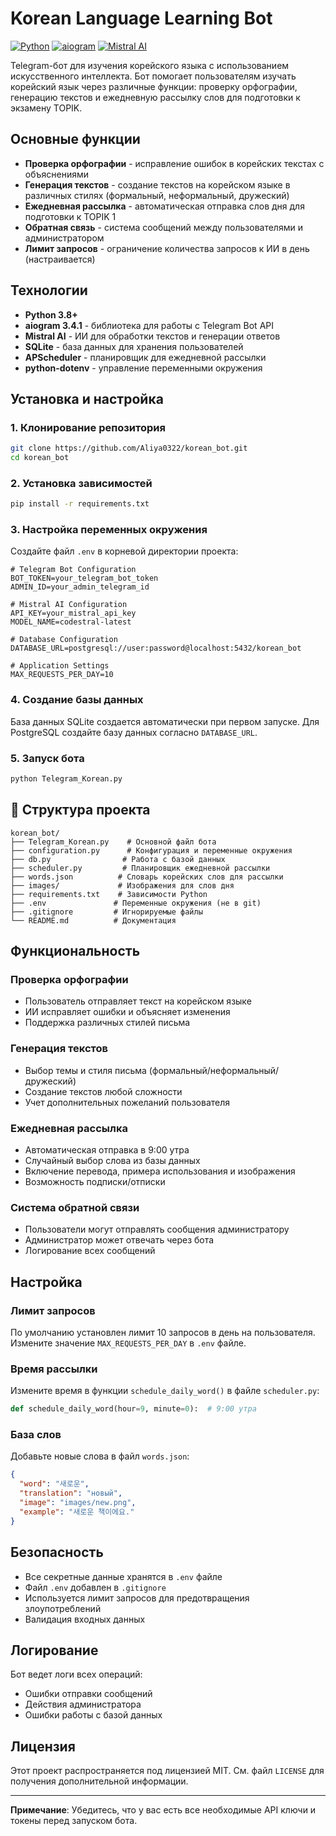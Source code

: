 # Korean Language Learning Bot

[![Python](https://img.shields.io/badge/Python-3.8+-blue.svg)](https://python.org)
[![aiogram](https://img.shields.io/badge/aiogram-3.x-blue.svg)](https://docs.aiogram.dev/)
[![Mistral AI](https://img.shields.io/badge/Mistral_AI-Codestral-orange.svg)](https://mistral.ai)

Telegram-бот для изучения корейского языка с использованием искусственного интеллекта. Бот помогает пользователям изучать корейский язык через различные функции: проверку орфографии, генерацию текстов и ежедневную рассылку слов для подготовки к экзамену TOPIK.

## Основные функции

- **Проверка орфографии** - исправление ошибок в корейских текстах с объяснениями
- **Генерация текстов** - создание текстов на корейском языке в различных стилях (формальный, неформальный, дружеский)
- **Ежедневная рассылка** - автоматическая отправка слов дня для подготовки к TOPIK 1
- **Обратная связь** - система сообщений между пользователями и администратором
- **Лимит запросов** - ограничение количества запросов к ИИ в день (настраивается)

## Технологии

- **Python 3.8+**
- **aiogram 3.4.1** - библиотека для работы с Telegram Bot API
- **Mistral AI** - ИИ для обработки текстов и генерации ответов
- **SQLite** - база данных для хранения пользователей
- **APScheduler** - планировщик для ежедневной рассылки
- **python-dotenv** - управление переменными окружения

## Установка и настройка

### 1. Клонирование репозитория
```bash
git clone https://github.com/Aliya0322/korean_bot.git
cd korean_bot
```

### 2. Установка зависимостей
```bash
pip install -r requirements.txt
```

### 3. Настройка переменных окружения
Создайте файл `.env` в корневой директории проекта:

```env
# Telegram Bot Configuration
BOT_TOKEN=your_telegram_bot_token
ADMIN_ID=your_admin_telegram_id

# Mistral AI Configuration
API_KEY=your_mistral_api_key
MODEL_NAME=codestral-latest

# Database Configuration
DATABASE_URL=postgresql://user:password@localhost:5432/korean_bot

# Application Settings
MAX_REQUESTS_PER_DAY=10
```

### 4. Создание базы данных
База данных SQLite создается автоматически при первом запуске. Для PostgreSQL создайте базу данных согласно `DATABASE_URL`.

### 5. Запуск бота
```bash
python Telegram_Korean.py
```

## 📁 Структура проекта

```
korean_bot/
├── Telegram_Korean.py    # Основной файл бота
├── configuration.py      # Конфигурация и переменные окружения
├── db.py                # Работа с базой данных
├── scheduler.py         # Планировщик ежедневной рассылки
├── words.json          # Словарь корейских слов для рассылки
├── images/             # Изображения для слов дня
├── requirements.txt    # Зависимости Python
├── .env               # Переменные окружения (не в git)
├── .gitignore         # Игнорируемые файлы
└── README.md          # Документация
```

## Функциональность

### Проверка орфографии
- Пользователь отправляет текст на корейском языке
- ИИ исправляет ошибки и объясняет изменения
- Поддержка различных стилей письма

### Генерация текстов
- Выбор темы и стиля письма (формальный/неформальный/дружеский)
- Создание текстов любой сложности
- Учет дополнительных пожеланий пользователя

### Ежедневная рассылка
- Автоматическая отправка в 9:00 утра
- Случайный выбор слова из базы данных
- Включение перевода, примера использования и изображения
- Возможность подписки/отписки

### Система обратной связи
- Пользователи могут отправлять сообщения администратору
- Администратор может отвечать через бота
- Логирование всех сообщений

## Настройка

### Лимит запросов
По умолчанию установлен лимит 10 запросов в день на пользователя. Измените значение `MAX_REQUESTS_PER_DAY` в `.env` файле.

### Время рассылки
Измените время в функции `schedule_daily_word()` в файле `scheduler.py`:
```python
def schedule_daily_word(hour=9, minute=0):  # 9:00 утра
```

### База слов
Добавьте новые слова в файл `words.json`:
```json
{
  "word": "새로운",
  "translation": "новый",
  "image": "images/new.png",
  "example": "새로운 책이에요."
}
```

## Безопасность

- Все секретные данные хранятся в `.env` файле
- Файл `.env` добавлен в `.gitignore`
- Используется лимит запросов для предотвращения злоупотреблений
- Валидация входных данных

## Логирование

Бот ведет логи всех операций:
- Ошибки отправки сообщений
- Действия администратора
- Ошибки работы с базой данных

## Лицензия

Этот проект распространяется под лицензией MIT. См. файл `LICENSE` для получения дополнительной информации.

---

**Примечание**: Убедитесь, что у вас есть все необходимые API ключи и токены перед запуском бота.
